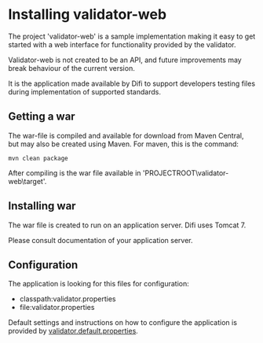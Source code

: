 # Installing validator-web

The project 'validator-web' is a sample implementation making it easy to get started with a web interface for functionality provided by the validator.

Validator-web is not created to be an API, and future improvements may break behaviour of the current version.

It is the application made available by Difi to support developers testing files during implementation of supported standards.

## Getting a war

The war-file is compiled and available for download from Maven Central, but may also be created using Maven. For maven, this is the command:

```
mvn clean package
```

After compiling is the war file available in 'PROJECTROOT\validator-web\target'.

## Installing war

The war file is created to run on an application server. Difi uses Tomcat 7.

Please consult documentation of your application server.

## Configuration

The application is looking for this files for configuration:

* classpath:validator.properties
* file:validator.properties

Default settings and instructions on how to configure the application is provided by [validator.default.properties](https://github.com/difi/vefa-validator/blob/master/validator-web/src/main/resources/validator.default.properties).